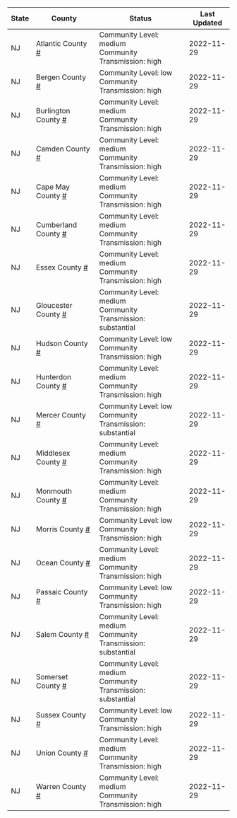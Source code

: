 State | County | Status | Last Updated
--- | --- | --- | --- 
NJ | Atlantic County <a href="#atlantic_county">#</a> | <a name="atlantic_county"></a>Community Level: medium<br/>Community Transmission: high | 2022-11-29
NJ | Bergen County <a href="#bergen_county">#</a> | <a name="bergen_county"></a>Community Level: low<br/>Community Transmission: high | 2022-11-29
NJ | Burlington County <a href="#burlington_county">#</a> | <a name="burlington_county"></a>Community Level: medium<br/>Community Transmission: high | 2022-11-29
NJ | Camden County <a href="#camden_county">#</a> | <a name="camden_county"></a>Community Level: medium<br/>Community Transmission: high | 2022-11-29
NJ | Cape May County <a href="#cape_may_county">#</a> | <a name="cape_may_county"></a>Community Level: medium<br/>Community Transmission: high | 2022-11-29
NJ | Cumberland County <a href="#cumberland_county">#</a> | <a name="cumberland_county"></a>Community Level: medium<br/>Community Transmission: high | 2022-11-29
NJ | Essex County <a href="#essex_county">#</a> | <a name="essex_county"></a>Community Level: medium<br/>Community Transmission: high | 2022-11-29
NJ | Gloucester County <a href="#gloucester_county">#</a> | <a name="gloucester_county"></a>Community Level: medium<br/>Community Transmission: substantial | 2022-11-29
NJ | Hudson County <a href="#hudson_county">#</a> | <a name="hudson_county"></a>Community Level: low<br/>Community Transmission: high | 2022-11-29
NJ | Hunterdon County <a href="#hunterdon_county">#</a> | <a name="hunterdon_county"></a>Community Level: medium<br/>Community Transmission: high | 2022-11-29
NJ | Mercer County <a href="#mercer_county">#</a> | <a name="mercer_county"></a>Community Level: low<br/>Community Transmission: substantial | 2022-11-29
NJ | Middlesex County <a href="#middlesex_county">#</a> | <a name="middlesex_county"></a>Community Level: medium<br/>Community Transmission: high | 2022-11-29
NJ | Monmouth County <a href="#monmouth_county">#</a> | <a name="monmouth_county"></a>Community Level: medium<br/>Community Transmission: high | 2022-11-29
NJ | Morris County <a href="#morris_county">#</a> | <a name="morris_county"></a>Community Level: low<br/>Community Transmission: high | 2022-11-29
NJ | Ocean County <a href="#ocean_county">#</a> | <a name="ocean_county"></a>Community Level: medium<br/>Community Transmission: high | 2022-11-29
NJ | Passaic County <a href="#passaic_county">#</a> | <a name="passaic_county"></a>Community Level: low<br/>Community Transmission: high | 2022-11-29
NJ | Salem County <a href="#salem_county">#</a> | <a name="salem_county"></a>Community Level: medium<br/>Community Transmission: substantial | 2022-11-29
NJ | Somerset County <a href="#somerset_county">#</a> | <a name="somerset_county"></a>Community Level: medium<br/>Community Transmission: substantial | 2022-11-29
NJ | Sussex County <a href="#sussex_county">#</a> | <a name="sussex_county"></a>Community Level: low<br/>Community Transmission: high | 2022-11-29
NJ | Union County <a href="#union_county">#</a> | <a name="union_county"></a>Community Level: medium<br/>Community Transmission: high | 2022-11-29
NJ | Warren County <a href="#warren_county">#</a> | <a name="warren_county"></a>Community Level: medium<br/>Community Transmission: high | 2022-11-29
